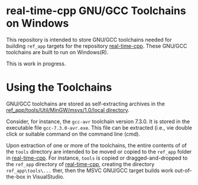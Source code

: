 # real-time-cpp GNU/GCC Toolchains on Windows

This repository is intended to store GNU/GCC toolchains needed for building `ref_app` targets for the repository [real-time-cpp](https://github.com/ckormanyos/real-time-cpp). These GNU/GCC toolchains are built to run on Windows(R).

This is work in progress.

# Using the Toolchains

GNU/GCC toolchains are stored as self-extracting archives in the [ref_app/tools/Util/MinGW/msys/1.0/local directory](./ref_app/tools/Util/MinGW/msys/1.0/local).

Consider, for instance, the `gcc-avr` toolchain version 7.3.0. It is stored in the executable file `gcc-7.3.0-avr.exe`. This file can be extracted (i.e., vie double click or suitable command on the command line (cmd).

Upon extraction of one or more of the toolchains, the entire contents of of the `tools` directory are intended to be moved or copied to the `ref_app` folder in [real-time-cpp](https://github.com/ckormanyos/real-time-cpp). For instance, `tools` is copied or dragged-and-dropped to the `ref_app` directory of [real-time-cpp](https://github.com/ckormanyos/real-time-cpp), creating the directory `ref_app\tools\...` ther, then the MSVC GNU/GCC target builds work out-of-the-box in VisualStudio.
